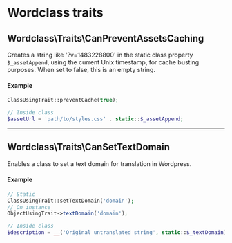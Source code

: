 # Wordclass traits

## Wordclass\Traits\CanPreventAssetsCaching
Creates a string like '?v=1483228800' in the static class property `$_assetAppend`, using the current Unix timestamp, for cache busting purposes. When set to false, this is an empty string.

#### Example
```php
ClassUsingTrait::preventCache(true);

// Inside class
$assetUrl = 'path/to/styles.css' . static::$_assetAppend;
```

---

## Wordclass\Traits\CanSetTextDomain
Enables a class to set a text domain for translation in Wordpress.

#### Example
```php
// Static
ClassUsingTrait::setTextDomain('domain');
// On instance
ObjectUsingTrait->textDomain('domain');

// Inside class
$description = __('Original untranslated string', static::$_textDomain);
```
